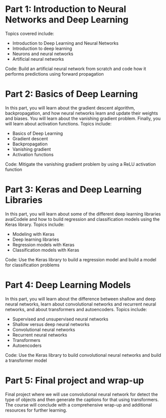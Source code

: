 # Part 1: Introduction to Neural Networks and Deep Learning
Topics covered include:

- Introduction to Deep Learning and Neural Networks
- Introduction to deep learning
- Neurons and neural networks
- Artificial neural networks

Code: Build an artificial neural network from scratch and code how it performs predictions using forward propagation


# Part 2: Basics of Deep Learning
In this part, you will learn about the gradient descent algorithm, backpropagation, and how neural networks learn and update their weights and biases. You will learn about the vanishing gradient problem. Finally, you will learn about activation functions. Topics include:

- Basics of Deep Learning
- Gradient descent
- Backpropagation
- Vanishing gradient
- Activation functions

Code: Mitigate the vanishing gradient problem by using a ReLU activation function


# Part 3: Keras and Deep Learning Libraries
In this part, you will learn about some of the different deep learning libraries avaiCodele and how to build regression and classification models using the Keras library. Topics include:

- Modeling with Keras
- Deep learning libraries
- Regression models with Keras
- Classification models with Keras

Code: Use the Keras library to build a regression model and build a model for classification problems


# Part 4: Deep Learning Models
In this part, you will learn about the difference between shallow and deep neural networks, learn about convolutional networks and recurrent neural networks, and about transformers and autoencoders. Topics include:

- Supervised and unsupervised neural networks
- Shallow versus deep neural networks
- Convolutional neural networks
- Recurrent neural networks
- Transformers
- Autoencoders

Code: Use the Keras library to build convolutional neural networks and build a transformer model


# Part 5: Final project and wrap-up
Final project where we will use convolutional neural network for detect the type of objects and then generate the captions for that using transformers. The course will conclude with a comprehensive wrap-up and additional resources for further learning.